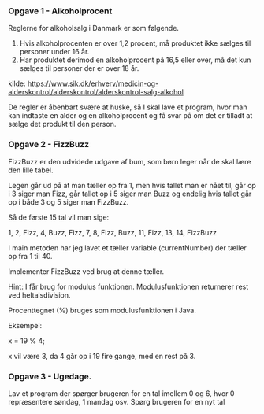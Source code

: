 ### Opgave 1 - Alkoholprocent

Reglerne for alkoholsalg i Danmark er som følgende.
1. Hvis alkoholprocenten er over 1,2 procent, må produktet ikke sælges til personer
   under 16 år.
2. Har produktet derimod en alkoholprocent på 16,5 eller over, må det kun sælges til
   personer der er over 18 år.
   
kilde: https://www.sik.dk/erhverv/medicin-og-alderskontrol/alderskontrol/alderskontrol-salg-alkohol
   
De regler er åbenbart svære at huske, så I skal lave et program, hvor man kan indtaste en alder
og en alkoholprocent og få svar på om det er tilladt at sælge det produkt til den person.

### Opgave 2 - FizzBuzz

FizzBuzz er den udvidede udgave af bum, som børn leger når de skal lære den lille tabel.

Legen går ud på at man tæller op fra 1, men hvis tallet man er nået til, går op i 3 siger man
Fizz, går tallet op i 5 siger man Buzz og endelig hvis tallet går op i både 3 og 5 siger man
FizzBuzz.

Så de første 15 tal vil man sige:

1, 2, Fizz, 4, Buzz, Fizz, 7, 8, Fizz, Buzz, 11, Fizz, 13, 14, FizzBuzz

I main metoden har jeg lavet et tæller variable (currentNumber) der tæller op fra 1 til 40.

Implementer FizzBuzz ved brug at denne tæller.

Hint: I får brug for modulus funktionen. Modulusfunktionen returnerer rest ved
heltalsdivision. 

Procenttegnet (%) bruges som modulusfunktionen i Java.

Eksempel:

x = 19 % 4;

x vil være 3, da 4 går op i 19 fire gange, med en rest på 3.

### Opgave 3 - Ugedage.

Lav et program der spørger brugeren for en tal imellem 0 og 6, hvor 0 repræsentere søndag, 1 mandag osv.
Spørg brugeren for en nyt tal 
